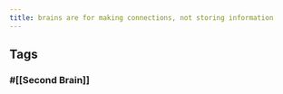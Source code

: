 ```yaml
---
title: brains are for making connections, not storing information
---
```


## Tags
### #[[Second Brain]]
